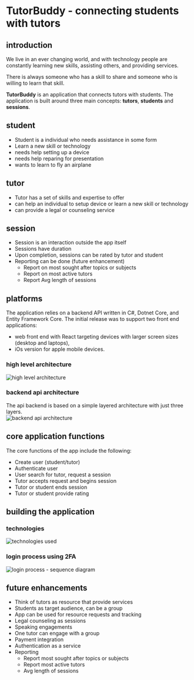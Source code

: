 # TutorBuddy - connecting students with tutors

## introduction
We live in an ever changing world, and with technology people are constantly learning new skills, assisting others, and providing services. 

There is always someone who has a skill to share and someone who is willing to learn that skill.

**TutorBuddy** is an application that connects tutors with students.
The application is built around three main concepts: **tutors**, **students** and **sessions**.

## student
- Student is a individual who needs assistance in some form
- Learn a new skill or technology
- needs help setting up a device
- needs help reparing for presentation
- wants to learn to fly an airplane

## tutor
- Tutor has a set of skills and expertise to offer
- can help an individual to setup device or learn a new skill or technology
- can provide a legal or counseling service

## session
- Session is an interaction outside the app itself
- Sessions have duration
- Upon completion, sessions can be rated by tutor and student
- Reporting can be done (future enhancement)
  - Report on most sought after topics or subjects
  - Report on most active tutors
  - Report Avg length of sessions

## platforms
The application relies on a backend API written in C#, Dotnet Core, and Entity Framework Core. The initial release was to support two front end applications:
 - web front end with React targeting devices with larger screen sizes (desktop and laptops), 
 - iOs version for apple mobile devices.

### high level architecture
![high level architecture](https://github.com/kowusu01/GenericProjectDoc/blob/main/images/Architecture.jpg?raw=true)

### backend api architecture
The api backend is based on a simple layered architecture with just three layers.  
![backend api architecture](https://github.com/kowusu01/GenericProjectDoc/blob/main/images/app-arch.jpg?raw=true)

## core application functions
The core functions of the app include the following:
- Create user (student/tutor)
- Authenticate user
- User search for tutor, request a session
- Tutor accepts request and begins session
- Tutor or student ends session
- Tutor or student provide rating

## building the application

### technologies
![technologies used](https://github.com/kowusu01/GenericProjectDoc/blob/main/images/tech-stack-scaled.PNG?raw=true)

### login process using 2FA
![login process - sequence diagram](https://github.com/kowusu01/GenericProjectDoc/blob/main/images/login-with-simple-2fa.jpg?raw=true)


## future enhancements
- Think of tutors as resource that provide services
- Students as target audience, can be a group
- App can be used for resource requests and tracking
- Legal counseling as sessions
- Speaking engagements
- One tutor can engage with a group
- Payment integration
- Authentication as a service
- Reporting
  - Report most sought after topics or subjects
  - Report most active tutors
  - Avg length of sessions


